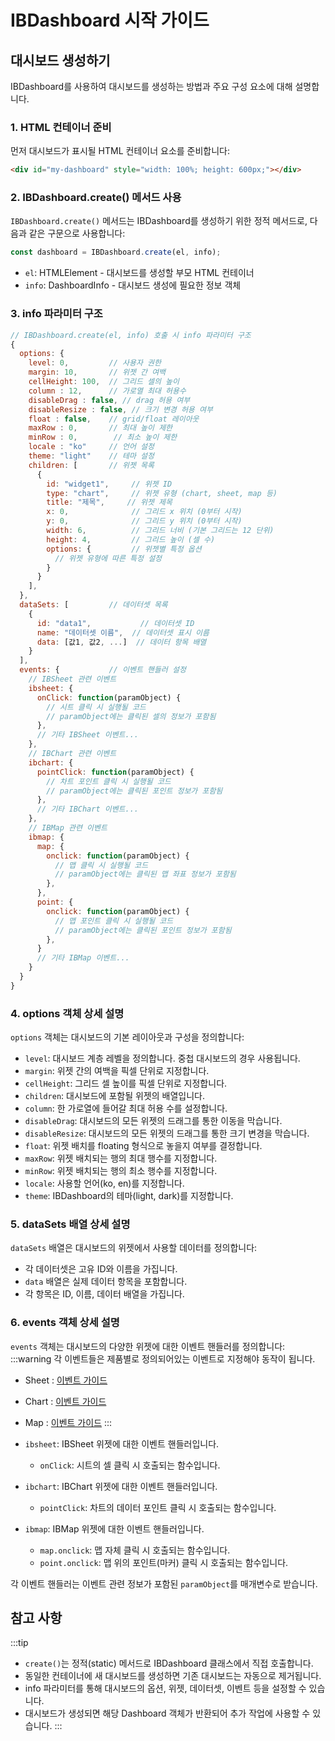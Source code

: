 # IBDashboard 시작 가이드

## 대시보드 생성하기

IBDashboard를 사용하여 대시보드를 생성하는 방법과 주요 구성 요소에 대해 설명합니다.

### 1. HTML 컨테이너 준비

먼저 대시보드가 표시될 HTML 컨테이너 요소를 준비합니다:

```html
<div id="my-dashboard" style="width: 100%; height: 600px;"></div>
```

### 2. IBDashboard.create() 메서드 사용 

`IBDashboard.create()` 메서드는 IBDashboard를 생성하기 위한 정적 메서드로, 다음과 같은 구문으로 사용합니다:

```javascript
const dashboard = IBDashboard.create(el, info);
```

- `el`: HTMLElement - 대시보드를 생성할 부모 HTML 컨테이너
- `info`: DashboardInfo - 대시보드 생성에 필요한 정보 객체

### 3. info 파라미터 구조

```javascript
// IBDashboard.create(el, info) 호출 시 info 파라미터 구조
{
  options: {
    level: 0,         // 사용자 권한
    margin: 10,       // 위젯 간 여백
    cellHeight: 100,  // 그리드 셀의 높이
    column : 12,      // 가로열 최대 허용수
    disableDrag : false, // drag 허용 여부
    disableResize : false, // 크기 변경 허용 여부
    float : false,    // grid/float 레이아웃
    maxRow : 0,       // 최대 높이 제한
    minRow : 0,        // 최소 높이 제한
    locale : "ko"     // 언어 설정
    theme: "light"    // 테마 설정
    children: [       // 위젯 목록 
      {
        id: "widget1",     // 위젯 ID
        type: "chart",     // 위젯 유형 (chart, sheet, map 등)
        title: "제목",     // 위젯 제목
        x: 0,              // 그리드 x 위치 (0부터 시작)
        y: 0,              // 그리드 y 위치 (0부터 시작)
        width: 6,          // 그리드 너비 (기본 그리드는 12 단위)
        height: 4,         // 그리드 높이 (셀 수)
        options: {         // 위젯별 특정 옵션
          // 위젯 유형에 따른 특정 설정
        }
      }
    ],
  },
  dataSets: [         // 데이터셋 목록
    {
      id: "data1",           // 데이터셋 ID
      name: "데이터셋 이름",  // 데이터셋 표시 이름
      data: [값1, 값2, ...]  // 데이터 항목 배열
    }
  ],
  events: {           // 이벤트 핸들러 설정
    // IBSheet 관련 이벤트
    ibsheet: {
      onClick: function(paramObject) {
        // 시트 클릭 시 실행될 코드
        // paramObject에는 클릭된 셀의 정보가 포함됨
      },
      // 기타 IBSheet 이벤트...
    },
    // IBChart 관련 이벤트
    ibchart: {
      pointClick: function(paramObject) {
        // 차트 포인트 클릭 시 실행될 코드
        // paramObject에는 클릭된 포인트 정보가 포함됨
      },
      // 기타 IBChart 이벤트...
    },
    // IBMap 관련 이벤트
    ibmap: {
      map: {
        onclick: function(paramObject) {
          // 맵 클릭 시 실행될 코드
          // paramObject에는 클릭된 맵 좌표 정보가 포함됨
        },
      },
      point: {
        onclick: function(paramObject) {
          // 맵 포인트 클릭 시 실행될 코드
          // paramObject에는 클릭된 포인트 정보가 포함됨
        },
      }
      // 기타 IBMap 이벤트...
    }
  }
}
```

### 4. options 객체 상세 설명

`options` 객체는 대시보드의 기본 레이아웃과 구성을 정의합니다:

- `level`: 대시보드 계층 레벨을 정의합니다. 중첩 대시보드의 경우 사용됩니다.
- `margin`: 위젯 간의 여백을 픽셀 단위로 지정합니다.
- `cellHeight`: 그리드 셀 높이를 픽셀 단위로 지정합니다.
- `children`: 대시보드에 포함될 위젯의 배열입니다.
- `column`: 한 가로열에 들어갈 최대 허용 수를 설정합니다.
- `disableDrag`: 대시보드의 모든 위젯의 드래그를 통한 이동을 막습니다.
- `disableResize`: 대시보드의 모든 위젯의 드래그를 통한 크기 변경을 막습니다.
- `float`: 위젯 배치를 floating 형식으로 놓을지 여부를 결정합니다.
- `maxRow`: 위젯 배치되는 행의 최대 행수를 지정합니다.
- `minRow`: 위젯 배치되는 행의 최소 행수를 지정합니다.
- `locale`: 사용할 언어(ko, en)를 지정합니다.
- `theme`: IBDashboard의 테마(light, dark)를 지정합니다.

### 5. dataSets 배열 상세 설명

`dataSets` 배열은 대시보드의 위젯에서 사용할 데이터를 정의합니다:

- 각 데이터셋은 고유 ID와 이름을 가집니다.
- `data` 배열은 실제 데이터 항목을 포함합니다.
- 각 항목은 ID, 이름, 데이터 배열을 가집니다.


### 6. events 객체 상세 설명

`events` 객체는 대시보드의 다양한 위젯에 대한 이벤트 핸들러를 정의합니다:
:::warning
각 이벤트들은 제품별로 정의되어있는 이벤트로 지정해야 동작이 됩니다.
- Sheet : [이벤트 가이드](https://docs.ibsheet.com/ibsheet/v8/manual/#docs/events/event)
- Chart : [이벤트 가이드](https://docs.ibsheet.com/ibchart/v1/manual/#docs/event/event)
- Map : [이벤트 가이드](https://docs.ibsheet.com/ibmap/v1/manual/#docs/events/map/onclick)
:::

- `ibsheet`: IBSheet 위젯에 대한 이벤트 핸들러입니다.
  - `onClick`: 시트의 셀 클릭 시 호출되는 함수입니다.
  
- `ibchart`: IBChart 위젯에 대한 이벤트 핸들러입니다.
  - `pointClick`: 차트의 데이터 포인트 클릭 시 호출되는 함수입니다.
  
- `ibmap`: IBMap 위젯에 대한 이벤트 핸들러입니다.
  - `map.onclick`: 맵 자체 클릭 시 호출되는 함수입니다.
  - `point.onclick`: 맵 위의 포인트(마커) 클릭 시 호출되는 함수입니다.

각 이벤트 핸들러는 이벤트 관련 정보가 포함된 `paramObject`를 매개변수로 받습니다.


## 참고 사항

:::tip
- `create()`는 정적(static) 메서드로 IBDashboard 클래스에서 직접 호출합니다.
- 동일한 컨테이너에 새 대시보드를 생성하면 기존 대시보드는 자동으로 제거됩니다.
- info 파라미터를 통해 대시보드의 옵션, 위젯, 데이터셋, 이벤트 등을 설정할 수 있습니다.
- 대시보드가 생성되면 해당 Dashboard 객체가 반환되어 추가 작업에 사용할 수 있습니다.
:::